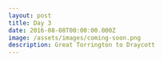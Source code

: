 ```yaml
---
layout: post
title: Day 3
date: 2016-08-08T00:00:00.000Z
image: /assets/images/coming-soon.png
description: Great Torrington to Draycott
---
```




